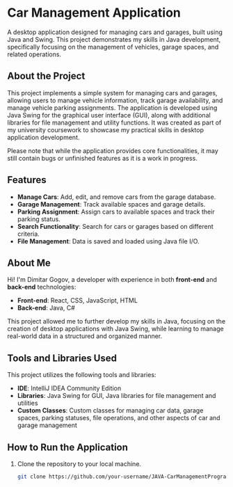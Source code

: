 # Car Management Application
A desktop application designed for managing cars and garages, built using Java and Swing. This project demonstrates my skills in Java development, specifically focusing on the management of vehicles, garage spaces, and related operations.

## About the Project
This project implements a simple system for managing cars and garages, allowing users to manage vehicle information, track garage availability, and manage vehicle parking assignments. The application is developed using Java Swing for the graphical user interface (GUI), along with additional libraries for file management and utility functions. It was created as part of my university coursework to showcase my practical skills in desktop application development.

Please note that while the application provides core functionalities, it may still contain bugs or unfinished features as it is a work in progress.

## Features
- **Manage Cars**: Add, edit, and remove cars from the garage database.
- **Garage Management**: Track available spaces and garage details.
- **Parking Assignment**: Assign cars to available spaces and track their parking status.
- **Search Functionality**: Search for cars or garages based on different criteria.
- **File Management**: Data is saved and loaded using Java file I/O.

## About Me  
Hi! I'm Dimitar Gogov, a developer with experience in both **front-end** and **back-end** technologies:  
- **Front-end**: React, CSS, JavaScript, HTML  
- **Back-end**: Java, C#  

This project allowed me to further develop my skills in Java, focusing on the creation of desktop applications with Java Swing, while learning to manage real-world data in a structured and organized manner.

## Tools and Libraries Used  
This project utilizes the following tools and libraries:  
- **IDE**: IntelliJ IDEA Community Edition  
- **Libraries**: Java Swing for GUI, Java libraries for file management and utilities  
- **Custom Classes**: Custom classes for managing car data, garage spaces, parking statuses, file operations, and other aspects of car and garage management  

## How to Run the Application  
1. Clone the repository to your local machine.
   ```bash
   git clone https://github.com/your-username/JAVA-CarManagementProgram.git
